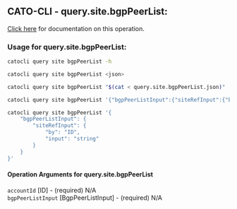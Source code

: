 
## CATO-CLI - query.site.bgpPeerList:
[Click here](https://api.catonetworks.com/documentation/#query-query.site.bgpPeerList) for documentation on this operation.

### Usage for query.site.bgpPeerList:

```bash
catocli query site bgpPeerList -h

catocli query site bgpPeerList <json>

catocli query site bgpPeerList "$(cat < query.site.bgpPeerList.json)"

catocli query site bgpPeerList '{"bgpPeerListInput":{"siteRefInput":{"by":"ID","input":"string"}}}'

catocli query site bgpPeerList '{
    "bgpPeerListInput": {
        "siteRefInput": {
            "by": "ID",
            "input": "string"
        }
    }
}'
```

#### Operation Arguments for query.site.bgpPeerList ####

`accountId` [ID] - (required) N/A    
`bgpPeerListInput` [BgpPeerListInput] - (required) N/A    
